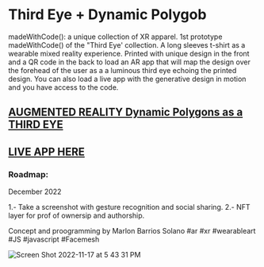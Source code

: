 # Third Eye + Dynamic Polygob
 
madeWithCode(): a unique collection of XR apparel.
1st prototype madeWithCode()  of the "Third Eye' collection. A long sleeves t-shirt as a wearable mixed reality experience. Printed with unique design in the front and a QR code in the back to load an AR  app that will map the design over the forehead of the user as a a luminous third eye echoing the printed design. You can also load a live app with the generative design in motion and  you have access to the  code.
 
 ## [AUGMENTED REALITY Dynamic Polygons as a THIRD EYE](https://marlonbarrios.github.io/face_mesh_masks_ar/)
 
 ## [LIVE APP HERE](https://marlonbarrios.github.io/dynamichexagons/)
 
 ### Roadmap:
 December 2022
 
 1.- Take a screenshot with gesture recognition and  social sharing.
 2.- NFT layer for prof of  ownersip and authorship.
 
 Concept and proogramming by Marlon Barrios Solano
 #ar #xr #wearableart #JS #javascript  #Facemesh

![Screen Shot 2022-11-17 at 5 43 31 PM](https://user-images.githubusercontent.com/90220317/202575956-7672b632-aff5-4c9a-8d93-44d76076ac2d.png)

